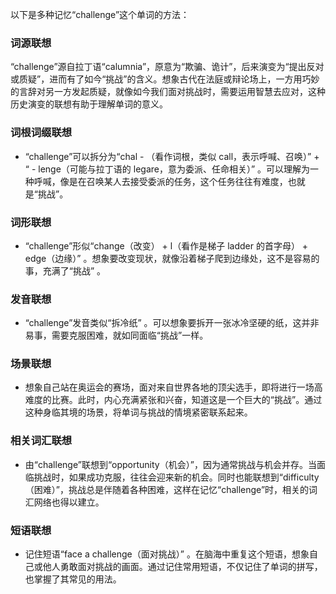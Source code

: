 以下是多种记忆“challenge”这个单词的方法：

### 词源联想
“challenge”源自拉丁语“calumnia”，原意为“欺骗、诡计”，后来演变为“提出反对或质疑”，进而有了如今“挑战”的含义。想象古代在法庭或辩论场上，一方用巧妙的言辞对另一方发起质疑，就像如今我们面对挑战时，需要运用智慧去应对，这种历史演变的联想有助于理解单词的意义。

### 词根词缀联想
 - “challenge”可以拆分为“chal - （看作词根，类似 call，表示呼喊、召唤）” + “ - lenge（可能与拉丁语的 legare，意为委派、任命相关）” 。可以理解为一种呼喊，像是在召唤某人去接受委派的任务，这个任务往往有难度，也就是“挑战”。

### 词形联想
 - “challenge”形似“change（改变） + l（看作是梯子 ladder 的首字母） + edge（边缘）” 。想象要改变现状，就像沿着梯子爬到边缘处，这不是容易的事，充满了“挑战” 。

### 发音联想
 - “challenge”发音类似“拆冷纸” 。可以想象要拆开一张冰冷坚硬的纸，这并非易事，需要克服困难，就如同面临“挑战”一样。

### 场景联想
 - 想象自己站在奥运会的赛场，面对来自世界各地的顶尖选手，即将进行一场高难度的比赛。此时，内心充满紧张和兴奋，知道这是一个巨大的“挑战”。通过这种身临其境的场景，将单词与挑战的情境紧密联系起来。

### 相关词汇联想
 - 由“challenge”联想到“opportunity（机会）”，因为通常挑战与机会并存。当面临挑战时，如果成功克服，往往会迎来新的机会。同时也能联想到“difficulty（困难）”，挑战总是伴随着各种困难，这样在记忆“challenge”时，相关的词汇网络也得以建立。

### 短语联想
 - 记住短语“face a challenge（面对挑战）” 。在脑海中重复这个短语，想象自己或他人勇敢面对挑战的画面。通过记住常用短语，不仅记住了单词的拼写，也掌握了其常见的用法。 